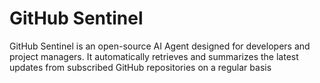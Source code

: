 # GitHub Sentinel

GitHub Sentinel is an open-source AI Agent designed for developers and project managers. It automatically retrieves and summarizes the latest updates from subscribed GitHub repositories on a regular basis
